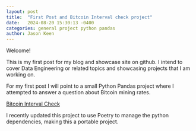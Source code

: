 ```yaml
---
layout: post
title:  "First Post and Bitcoin Interval check project"
date:   2024-08-20 15:30:13 -0400
categories: general project python pandas
author: Jason Keen
---
```


Welcome!

This is my first post for my blog and showcase site on github.
I intend to cover Data Engineering or related topics and showcasing projects that I am working on.

For my first post I will point to a small Python Pandas project where I attempted to answer a question about Bitcoin mining rates.

[Bitcoin Interval Check]

I recently updated this project to use Poetry to manage the python dependencies, making this a portable project.

[Bitcoin Interval Check]: https://github.com/reckeen/btc_interval_check
